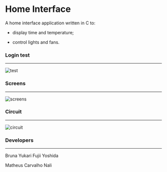 # Home Interface

A home interface application written in C to:

* display time and temperature;

* control lights and fans.



### Login test

---

![test](https://raw.githubusercontent.com/matheuscnali/home_interface/master/images/test.gif)



### Screens

---

![screens](https://raw.githubusercontent.com/matheuscnali/home_interface/master/images/screens.png)



### Circuit

---

![circuit](https://raw.githubusercontent.com/matheuscnali/home_interface/master/images/circuit.png)



### Developers

---

Bruna Yukari Fujii Yoshida

Matheus Carvalho Nali
